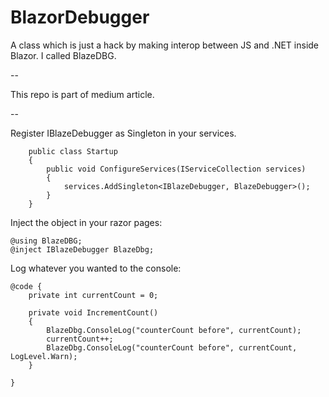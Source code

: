 # BlazorDebugger
A class which is just a hack by making interop between JS and .NET inside Blazor. I called BlazeDBG.

--

This repo is part of medium article.

--

Register IBlazeDebugger as Singleton in your services.

```
    public class Startup
    {
        public void ConfigureServices(IServiceCollection services)
        {
            services.AddSingleton<IBlazeDebugger, BlazeDebugger>();
        }
    }
```

Inject the object in your razor pages:

```
@using BlazeDBG;
@inject IBlazeDebugger BlazeDbg;
```

Log whatever you wanted to the console:

```
@code {
    private int currentCount = 0;

    private void IncrementCount()
    {
        BlazeDbg.ConsoleLog("counterCount before", currentCount);
        currentCount++;
        BlazeDbg.ConsoleLog("counterCount before", currentCount, LogLevel.Warn);
    }

}
```


